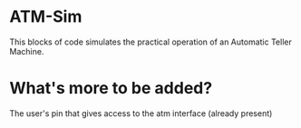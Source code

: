 # ATM-Sim
This blocks of code simulates the practical operation of an Automatic Teller Machine.

# What's more to be added?
The user's pin that gives access to the atm interface (already present)
